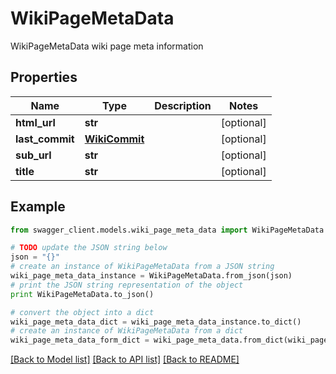 # WikiPageMetaData

WikiPageMetaData wiki page meta information

## Properties
Name | Type | Description | Notes
------------ | ------------- | ------------- | -------------
**html_url** | **str** |  | [optional] 
**last_commit** | [**WikiCommit**](WikiCommit.md) |  | [optional] 
**sub_url** | **str** |  | [optional] 
**title** | **str** |  | [optional] 

## Example

```python
from swagger_client.models.wiki_page_meta_data import WikiPageMetaData

# TODO update the JSON string below
json = "{}"
# create an instance of WikiPageMetaData from a JSON string
wiki_page_meta_data_instance = WikiPageMetaData.from_json(json)
# print the JSON string representation of the object
print WikiPageMetaData.to_json()

# convert the object into a dict
wiki_page_meta_data_dict = wiki_page_meta_data_instance.to_dict()
# create an instance of WikiPageMetaData from a dict
wiki_page_meta_data_form_dict = wiki_page_meta_data.from_dict(wiki_page_meta_data_dict)
```
[[Back to Model list]](../README.md#documentation-for-models) [[Back to API list]](../README.md#documentation-for-api-endpoints) [[Back to README]](../README.md)


